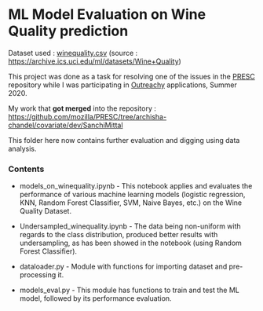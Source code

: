 # ML Model Evaluation on Wine Quality prediction 
Dataset used : [winequality.csv](https://github.com/SanchiMittal/PRESC/blob/models_winequality/datasets/winequality.csv) (source : https://archive.ics.uci.edu/ml/datasets/Wine+Quality)

This project was done as a task for resolving one of the issues in the [PRESC](https://github.com/mozilla/PRESC) repository while I was participating in [Outreachy](https://www.outreachy.org/) applications, Summer 2020.

My work that __got merged__ into the repository : https://github.com/mozilla/PRESC/tree/archisha-chandel/covariate/dev/SanchiMittal

This folder here now contains further evaluation and digging using data analysis.

### Contents

- models_on_winequality.ipynb - This notebook applies and evaluates the performance of various machine learning models (logistic regression, KNN, Random Forest Classifier, SVM, Naive Bayes, etc.) on the Wine Quality Dataset.

- Undersampled_winequality.ipynb - The data being non-uniform with regards to the class distribution, produced better results with undersampling, as has been showed in the notebook (using Random Forest Classifier).

- dataloader.py - Module with functions for importing dataset and pre-processing it.

- models_eval.py - This module has functions to train and test the ML model, followed by its performance evaluation.
